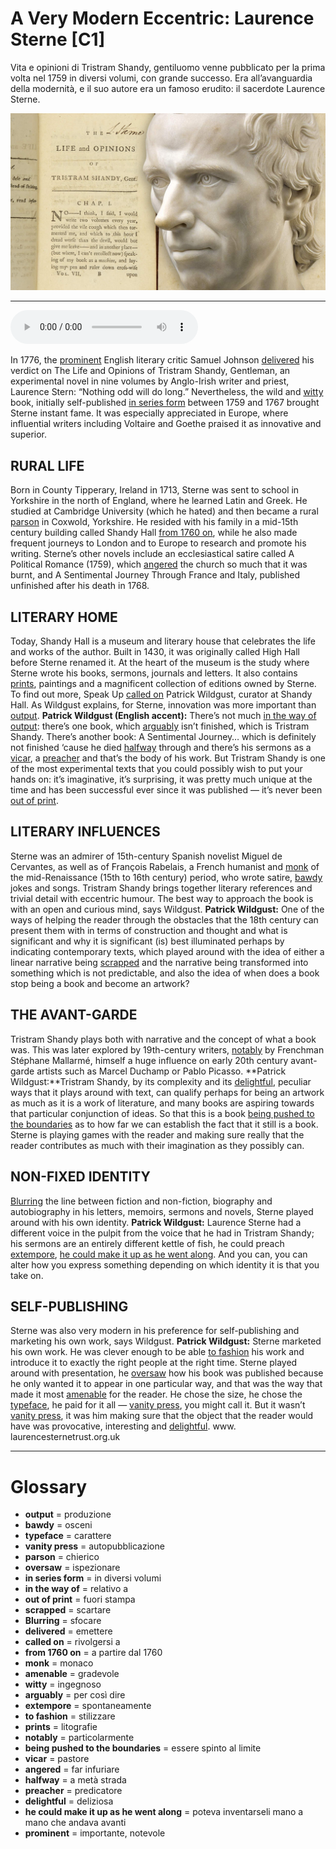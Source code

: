 # A Very Modern Eccentric: Laurence Sterne   [C1]

Vita e opinioni di Tristram Shandy, gentiluomo venne pubblicato per la prima volta nel 1759 in diversi volumi, con grande successo. Era all’avanguardia della modernità, e il suo autore era un famoso erudito: il sacerdote Laurence Sterne.

![](A%20Very%20Modern%20Eccentric%20Laurence%20Sterne.jpg)

--------------

<div>
<audio controls autoplay>
    <source src="https://raw.githubusercontent.com/dartie/speakup/main/2023-01/A%20Very%20Modern%20Eccentric%20Laurence%20Sterne.mp3" type="audio/mpeg">
</audio>
</div>


In 1776, the [prominent](## "importante, notevole") English literary critic Samuel Johnson [delivered](## "emettere") his verdict on The Life and Opinions of Tristram Shandy, Gentleman, an experimental novel in nine volumes by Anglo-Irish writer and priest, Laurence Stern: “Nothing odd will do long.”
Nevertheless, the wild and [witty](## "ingegnoso") book, initially self-published [in series form](## "in diversi volumi") between 1759 and 1767 brought Sterne instant fame. It was especially appreciated in Europe, where influential writers including Voltaire and Goethe praised it as innovative and superior.

## RURAL LIFE
Born in County Tipperary, Ireland in 1713, Sterne was sent to school in Yorkshire in the north of England, where he learned Latin and Greek. He studied at Cambridge University (which he hated) and then became a rural [parson](## "chierico") in Coxwold, Yorkshire. He resided with his family in a mid-15th century building called Shandy Hall [from 1760 on](## "a partire dal 1760"), while he also made frequent journeys to London and to Europe to research and promote his writing. Sterne’s other novels include an ecclesiastical satire called A Political Romance (1759), which [angered](## "far infuriare") the church so much that it was burnt, and A Sentimental Journey Through France and Italy, published unfinished after his death in 1768.

## LITERARY HOME
Today, Shandy Hall is a museum and literary house that celebrates the life and works of the author. Built in 1430, it was originally called High Hall before Sterne renamed it. At the heart of the museum is the study where Sterne wrote his books, sermons, journals and letters. It also contains [prints](## "litografie"), paintings and a magnificent collection of editions owned by Sterne. To find out more, Speak Up [called on](## "rivolgersi a") Patrick Wildgust, curator at Shandy Hall. As Wildgust explains, for Sterne, innovation was more important than [output](## "produzione").
**Patrick Wildgust (English accent):** There’s not much [in the way of](## "relativo a") [output](## "produzione"): there’s one book, which [arguably](## "per così dire") isn’t finished, which is Tristram Shandy. There’s another book: A Sentimental Journey… which is definitely not finished ‘cause he died [halfway](## "a metà strada") through and there’s his sermons as a [vicar](## "pastore"), a [preacher](## "predicatore") and that’s the body of his work. But Tristram Shandy is one of the most experimental texts that you could possibly wish to put your hands on: it’s imaginative, it’s surprising, it was pretty much unique at the time and has been successful ever since it was published — it’s never been [out of print](## "fuori stampa").

## LITERARY INFLUENCES
Sterne was an admirer of 15th-century Spanish novelist Miguel de Cervantes, as well as of François Rabelais, a French humanist and [monk](## "monaco") of the mid-Renaissance (15th to 16th century) period, who wrote satire, [bawdy](## "osceni") jokes and songs. Tristram Shandy brings together literary references and trivial detail with eccentric humour. The best way to approach the book is with an open and curious mind, says Wildgust.
**Patrick Wildgust:** One of the ways of helping the reader through the obstacles that the 18th century can present them with in terms of construction and thought and what is significant and why it is significant (is) best illuminated perhaps by indicating contemporary texts, which played around with the idea of either a linear narrative being [scrapped](## "scartare") and the narrative being transformed into something which is not predictable, and also the idea of when does a book stop being a book and become an artwork?

## THE AVANT-GARDE
Tristram Shandy plays both with narrative and the concept of what a book was. This was later explored by 19th-century writers, [notably](## "particolarmente") by Frenchman Stéphane Mallarmé, himself a huge influence on early 20th century avant-garde artists such as Marcel Duchamp or Pablo Picasso.
**Patrick Wildgust:**Tristram Shandy, by its complexity and its [delightful](## "deliziosa"), peculiar ways that it plays around with text, can qualify perhaps for being an artwork as much as it is a work of literature, and many books are aspiring towards that particular conjunction of ideas. So that this is a book [being pushed to the boundaries](## "essere spinto al limite") as to how far we can establish the fact that it still is a book. Sterne is playing games with the reader and making sure really that the reader contributes as much with their imagination as they possibly can.

## NON-FIXED IDENTITY
[Blurring](## "sfocare") the line between fiction and non-fiction, biography and autobiography in his letters, memoirs, sermons and novels, Sterne played around with his own identity.
**Patrick Wildgust:** Laurence Sterne had a different voice in the pulpit from the voice that he had in Tristram Shandy; his sermons are an entirely different kettle of fish, he could preach [extempore](## "spontaneamente"), [he could make it up as he went along](## "poteva inventarseli mano a mano che andava avanti"). And you can, you can alter how you express something depending on which identity it is that you take on.

## SELF-PUBLISHING
Sterne was also very modern in his preference for self-publishing and marketing his own work, says Wildgust.
**Patrick Wildgust:** Sterne marketed his own work. He was clever enough to be able [to fashion](## "stilizzare") his work and introduce it to exactly the right people at the right time. Sterne played around with presentation, he [oversaw](## "ispezionare") how his book was published because he only wanted it to appear in one particular way, and that was the way that made it most [amenable](## "gradevole") for the reader. He chose the size, he chose the [typeface](## "carattere"), he paid for it all — [vanity press](## "autopubblicazione"), you might call it. But it wasn’t [vanity press](## "autopubblicazione"), it was him making sure that the object that the reader would have was provocative, interesting and [delightful](## "deliziosa").
www. laurencesternetrust.org.uk

--------------

<div style = "display:block; clear:both; page-break-after:always;"></div>

# Glossary
* **output** = produzione
* **bawdy** = osceni
* **typeface** = carattere
* **vanity press** = autopubblicazione
* **parson** = chierico
* **oversaw** = ispezionare
* **in series form** = in diversi volumi
* **in the way of** = relativo a
* **out of print** = fuori stampa
* **scrapped** = scartare
* **Blurring** = sfocare
* **delivered** = emettere
* **called on** = rivolgersi a
* **from 1760 on** = a partire dal 1760
* **monk** = monaco
* **amenable** = gradevole
* **witty** = ingegnoso
* **arguably** = per così dire
* **extempore** = spontaneamente
* **to fashion** = stilizzare
* **prints** = litografie
* **notably** = particolarmente
* **being pushed to the boundaries** = essere spinto al limite
* **vicar** = pastore
* **angered** = far infuriare
* **halfway** = a metà strada
* **preacher** = predicatore
* **delightful** = deliziosa
* **he could make it up as he went along** = poteva inventarseli mano a mano che andava avanti
* **prominent** = importante, notevole
